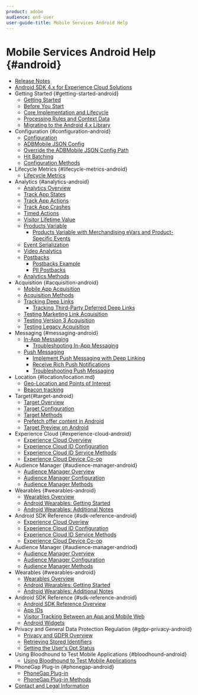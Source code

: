 ```yaml
---
product: adobe
audience: end-user
user-guide-title: Mobile Services Android Help
---
```


# Mobile Services Android Help {#android}

+ [Release Notes](rel-notes.md)
+ [Android SDK 4.x for Experience Cloud Solutions](overview.md)
+ Getting Started {#getting-started-android}
   + [Getting Started](getting-started/getting-started.md)
   + [Before You Start](getting-started/requirements.md)
   + [Core Implementation and Lifecycle](getting-started/dev-qs.md)
   + [Processing Rules and Context Data](getting-started/proc-rules.md)
   + [Migrating to the Android 4.x Library](getting-started/migration-v3.md)
+ Configuration {#configuration-android}
   + [Configuration](configuration/configuration.md)
   + [ADBMobile JSON Config](configuration/json-config/json-config.md)
   + [Override the ADBMobile JSON Config Path](configuration/json-config/json-config-remote.md)
   + [Hit Batching](configuration/hit-batching.md)
   + [Configuration Methods](configuration/methods.md)
+ Lifecycle Metrics {#lifecycle-metrics-android}
   + [Lifecycle Metrics](metrics.md)
+ Analytics {#analytics-android}
   + [Analytics Overview](analytics-main/analytics-main.md)
   + [Track App States](analytics-main/states.md)
   + [Track App Actions](analytics-main/actions.md)
   + [Track App Crashes](analytics-main/crashes.md)
   + [Timed Actions](analytics-main/timed-actions.md)
   + [Visitor Lifetime Value](analytics-main/lifetime-value.md)
   + [Products Variable](analytics-main/products/products.md)
      + [Products Variable with Merchandising eVars and Product-Specific Events](analytics-main/products/products-variable-evars-events.md)
   + [Event Serialization](analytics-main/event-serialization.md)
   + [Video Analytics](analytics-main/video-qs.md)
   + [Postbacks](analytics-main/postbacks/postbacks.md)
      + [Postbacks Example](analytics-main/postbacks/postback-example.md)
      + [PII Postbacks](analytics-main/postbacks/c-pii-postbacks.md)
   + [Analytics Methods](analytics-main/analytics-methods.md)
+ Acquisition {#acquisition-android}
   + [Mobile App Acquisition](acquisition-main/acquisition.md)
   + [Acquisition Methods](acquisition-main/acquisition-methods.md)
   + [Tracking Deep Links](acquisition-main/tracking-deep-links/tracking-deep-links.md)
      + [Tracking Third-Party Deferred Deep Links](acquisition-main/tracking-deep-links/c-tracking-3rd-party-deferred-deep-links.md)
   + [Testing Marketing Link Acquisition](acquisition-main/t-testing-marketing-link-acquisition.md)
   + [Testing Version 3 Acquisition](acquisition-main/t-testing-version-3-acquisition.md)
   + [Testing Legacy Acquisition](acquisition-main/t-testing-acquisition.md)
+ Messaging {#messaging-android}
   + [In-App Messaging](messaging-main/messaging/messaging.md)
      + [Troubleshooting In-App Messaging](messaging-main/messaging/in-apps-ts.md)
   + [Push Messaging](messaging-main/push-messaging/push-messaging.md)
      + [Implement Push Messaging with Deep Linking](messaging-main/push-messaging/t-mob-impl-push-deeplinking-android-4x.md)
      + [Receive Rich Push Notifications](messaging-main/push-messaging/c-set-up-rich-push-notif-android.md)
      + [Troubleshooting Push Messaging](messaging-main/push-messaging/c-troubleshooting-push-messaging.md)
+ Location {#location/location.md}
   + [Geo-Location and Points of Interest](location/geo-poi.md)
   + [Beacon tracking](location/beacon.md)
+ Target{#target-android}
   + [Target Overview](target-main/target-main.md)
   + [Target Configuration](target-main/target.md)
   + [Target Methods](target-main/c-target-methods.md)
   + [Prefetch offer content in Android](target-main/c-mob-target-prefetch-android.md)
   + [Target Preview on Android](target-main/c-mob-target-preview-android.md)
+ Experience Cloud {#experience-cloud-android}
   + [Experience Cloud Overview](c-marketing-cloud/c-marketing-cloud.md)
   + [Experience Cloud ID Configuration](c-marketing-cloud/mcvid.md)
   + [Experience Cloud ID Service Methods](c-marketing-cloud/mc-methods.md)
   + [Experience Cloud Device Co-op](c-marketing-cloud/t-mob-mc-device-coop-android-.md)
+ Audience Manager {#audience-manager-android}
   + [Audience Manager Overview](audience-manager/audience-manager.md)
   + [Audience Manager Configuration](audience-manager/audiencemgmt.md)
   + [Audience Manager Methods](audience-manager/c-audience-manager-methods.md)
+ Wearables {#wearables-android} 
   + [Wearables Overview](wearables/wearables.md)
   + [Android Wearables: Getting Started](wearables/android-wearable.md)
   + [Android Wearables: Additional Notes](wearables/c-android-wearables--additional-notes.md)
+ Android SDK Reference {#sdk-reference-android} 
   + [Experience Cloud Overiew](c-marketing-cloud/c-marketing-cloud.md)
   + [Experience Cloud ID Configuration](c-marketing-cloud/mcvid.md)
   + [Experience Cloud ID Service Methods](c-marketing-cloud/mc-methods.md)
   + [Experience Cloud Device Co-op](c-marketing-cloud/t-mob-mc-device-coop-android-.md)
+ Audience Manager {#audience-manager-andriod}
   + [Audience Manager Overview](audience-manager/audience-manager.md)
   + [Audience Manager Configuration](audience-manager/audiencemgmt.md)
   + [Audience Manager Methods](audience-manager/c-audience-manager-methods.md)
+ Wearables (#wearables-android}
   + [Wearables Overview](wearables/wearables.md)
   + [Android Wearables: Getting Started](wearables/android-wearable.md)
   + [Android Wearables: Additional Notes](wearables/c-android-wearables--additional-notes.md)
+ Android SDK Reference {#sdk-reference-android}
   + [Android SDK Reference Overview](reference/reference.md)
   + [App IDs](reference/app-ids.md)
   + [Visitor Tracking Between an App and Mobile Web](reference/hybrid-app.md)
   + [Android Widgets](reference/widgets.md)
+ Privacy and General Data Protection Regulation {#gdpr-privacy-android}
   + [Privacy and GDPR Overview](c-mob-privacy-gdpr-android/c-mob-privacy-gdpr-android.md)
   + [Retrieving Stored Identifiers](c-mob-privacy-gdpr-android/c-mob-gdpr-ret-stored-ids-android.md)
   + [Setting the User's Opt Status](c-mob-privacy-gdpr-android/privacy.md)
+ Using Bloodhound to Test Mobile Applications {#bloodhound-android}
   + [Using Bloodhound to Test Mobile Applications](bloodhound.md)
+ PhoneGap Plug-in {#phonegap-android}
   + [PhoneGap Plug-in](phonegap/phonegap.md)
   + [PhoneGap Plug-in Methods](phonegap/phonegap-methods.md)
+ [Contact and Legal Information](contact-and-legal.md)
